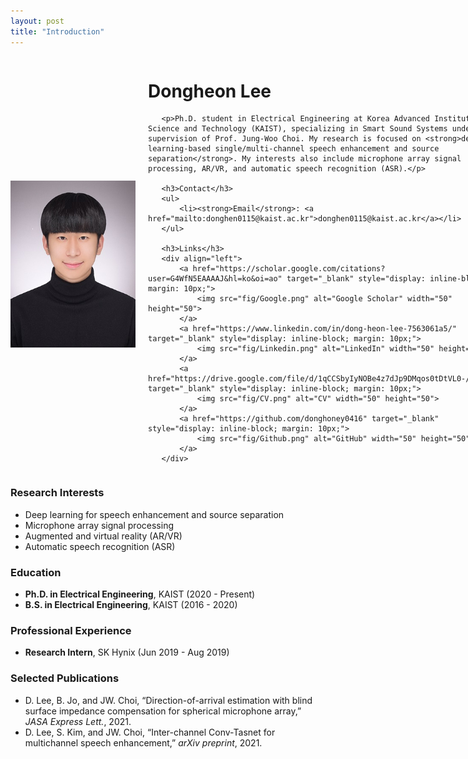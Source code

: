 ```yaml
---
layout: post
title: "Introduction"
---
```


<div style="display: flex; align-items: center;">
    <img src="fig/avatar2.jpg" alt="Dongheon Lee's Photo" width="200" height="267" style="float: left; margin-right: 20px;">

   <div>
       <h1>Dongheon Lee</h1>

       <p>Ph.D. student in Electrical Engineering at Korea Advanced Institute of Science and Technology (KAIST), specializing in Smart Sound Systems under the supervision of Prof. Jung-Woo Choi. My research is focused on <strong>deep learning-based single/multi-channel speech enhancement and source separation</strong>. My interests also include microphone array signal processing, AR/VR, and automatic speech recognition (ASR).</p>

       <h3>Contact</h3>
       <ul>
           <li><strong>Email</strong>: <a href="mailto:donghen0115@kaist.ac.kr">donghen0115@kaist.ac.kr</a></li>
       </ul>

       <h3>Links</h3>
       <div align="left">
           <a href="https://scholar.google.com/citations?user=G4WfN5EAAAAJ&hl=ko&oi=ao" target="_blank" style="display: inline-block; margin: 10px;">
               <img src="fig/Google.png" alt="Google Scholar" width="50" height="50">
           </a>
           <a href="https://www.linkedin.com/in/dong-heon-lee-7563061a5/" target="_blank" style="display: inline-block; margin: 10px;">
               <img src="fig/Linkedin.png" alt="LinkedIn" width="50" height="50">
           </a>
           <a href="https://drive.google.com/file/d/1qCCSbyIyNOBe4z7dJp9DMqos0tDtVL0-/view" target="_blank" style="display: inline-block; margin: 10px;">
               <img src="fig/CV.png" alt="CV" width="50" height="50">
           </a>
           <a href="https://github.com/donghoney0416" target="_blank" style="display: inline-block; margin: 10px;">
               <img src="fig/Github.png" alt="GitHub" width="50" height="50">
           </a>
       </div>
   </div>
</div>

<h3>Research Interests</h3>
<ul>
    <li>Deep learning for speech enhancement and source separation</li>
    <li>Microphone array signal processing</li>
    <li>Augmented and virtual reality (AR/VR)</li>
    <li>Automatic speech recognition (ASR)</li>
</ul>

<h3>Education</h3>
<ul>
   <li><strong>Ph.D. in Electrical Engineering</strong>, KAIST (2020 - Present)</li>
   <li><strong>B.S. in Electrical Engineering</strong>, KAIST (2016 - 2020)</li>
</ul>

<h3>Professional Experience</h3>
<ul>
    <li><strong>Research Intern</strong>, SK Hynix (Jun 2019 - Aug 2019)</li>
</ul>

<h3>Selected Publications</h3>
<ul>
    <li>D. Lee, B. Jo, and JW. Choi, “Direction-of-arrival estimation with blind surface impedance compensation for spherical microphone array,” <em>JASA Express Lett.</em>, 2021.</li>
    <li>D. Lee, S. Kim, and JW. Choi, “Inter-channel Conv-Tasnet for multichannel speech enhancement,” <em>arXiv preprint</em>, 2021.</li>
</ul>
